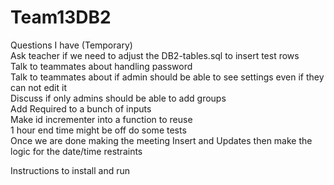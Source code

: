 # Team13DB2

Questions I have (Temporary)<br />
Ask teacher if we need to adjust the DB2-tables.sql to insert test rows<br />
Talk to teammates about handling password<br />
Talk to teammates about if admin should be able to see settings even if they can not edit it<br />
Discuss if only admins should be able to add groups<br />
Add Required to a bunch of inputs<br />
Make id incrementer into a function to reuse<br />
1 hour end time might be off do some tests<br />
Once we are done making the meeting Insert and Updates then make the logic for the date/time restraints

Instructions to install and run
